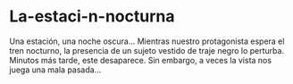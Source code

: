 # La-estaci-n-nocturna
Una estación, una noche oscura... Mientras nuestro protagonista espera el tren nocturno, la presencia de un sujeto vestido de traje negro lo perturba. Minutos más tarde, este desaparece. Sin embargo, a veces la vista nos juega una mala pasada...
